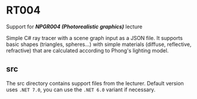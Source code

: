# RT004
Support for ***NPGR004 (Photorealistic graphics)*** lecture

Simple C# ray tracer with a scene graph input as a JSON file. It supports basic shapes (triangles, spheres...) with simple materials (diffuse, reflective, refractive) that are calculated according to Phong's lighting model.

## src
The src directory contains support files from the lecturer. Default
version uses `.NET 7.0`, you can use the `.NET 6.0` variant if necessary.
